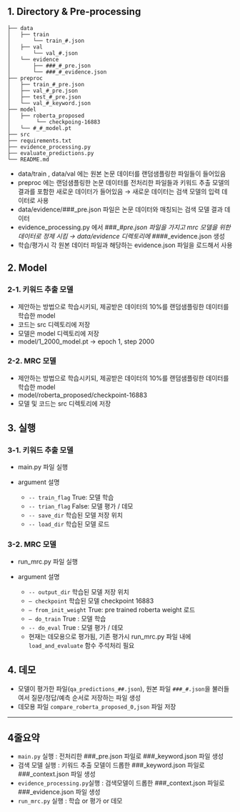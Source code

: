 ## 1. Directory & Pre-processing

```
├── data
│   ├── train
│       └── train_#.json
│   ├── val
│       └── val_#.json
│   └── evidence
│       ├── ###_#_pre.json
│       └── ###_#_evidence.json
├── preproc
│   ├── train_#_pre.json
│   ├── val_#_pre.json
│   ├── test_#_pre.json
│   └── val_#_keyword.json
├── model
│   ├── roberta_proposed
│        └── checkpoing-16883
│   └── #_#_model.pt
├── src
├── requirements.txt
├── evidence_processing.py
├── evaluate_predictions.py
└── README.md
```

- data/train , data/val 에는 원본 논문 데이터를 랜덤샘플링한 파일들이 들어있음
- preproc 에는 랜덤샘플링한 논문 데이터를 전처리한 파일들과 키워드 추출 모델의 결과를 포함한 새로운 데이터가 들어있음 → 새로운 데이터는 검색 모델의 입력 데이터로 사용 
- data/evidence/###_pre.json 파일은 논문 데이터와 매칭되는 검색 모델 결과 데이터
- evidence_processing.py 에서 ###_#_pre.json 파일을 가지고 mrc 모델을 위한 데이터로 정제 시킴 → data/evidence 디렉토리에 ###_#_evidence.json 생성
- 학습/평가시 각 원본 데이터 파일과 해당하는 evidence.json 파일을 로드해서 사용

## 2. Model
### 2-1. 키워드 추출 모델
- 제안하는 방법으로 학습시키되, 제공받은 데이터의 10%를 랜덤샘플링한 데이터를 학습한 model
- 코드는 src 디렉토리에 저장
- 모델은 model 디렉토리에 저장
- model/1_2000_model.pt → epoch 1, step 2000

### 2-2. MRC 모델
- 제안하는 방법으로 학습시키되, 제공받은 데이터의 10%를 랜덤샘플링한 데이터를 학습한 model
- model/roberta_proposed/checkpoint-16883
- 모델 및 코드는 src 디렉토리에 저장

## 3. 실행
### 3-1. 키워드 추출 모델 
- main.py 파일 실행
- argument 설명


    - `-- train_flag` True: 모델 학습
    - `-- trian_flag` False: 모델 평가 / 데모
    - `-- save_dir` 학습된 모델 저장 위치
    - `-- load_dir` 학습된 모델 로드

### 3-2. MRC 모델
- run_mrc.py 파일 실행
- argument 설명
    
    
    - `-- output_dir` 학습된 모델 저장 위치
    - `— checkpoint` 학습된 모델 checkpoint 16883
    - `— from_init_weight` True: pre trained roberta weight 로드
    - `— do_train` True : 모델 학습
    - `-- do_eval` True : 모델 평가 / 데모
    - 현재는 데모용으로 평가됨, 기존 평가시 run_mrc.py 파일 내에 `load_and_evaluate` 함수 주석처리 필요

## 4. 데모

- 모델이 평가한 파일(`qa_predictions_##.json`), 원본 파일 `###_#.json`을 불러들여서 질문/정답/예측 순서로 저장하는 파일 생성
- 데모용 파일 `compare_roberta_proposed_0,json` 파일 저장

---

## 4줄요약
- `main.py` 실행 : 전처리한 ###_pre.json 파일로 ###_keyword.json 파일 생성
- 검색 모델 실행 : 키워드 추출 모델이 드롭한 ###_keyword.json 파일로 ###_context.json 파일 생성
- `evidence_processing.py`실행 : 검색모델이 드롭한 ###_context.json 파일로 ###_evidence.json 파일 생성
- `run_mrc.py` 실행 : 학습 or 평가 or 데모
